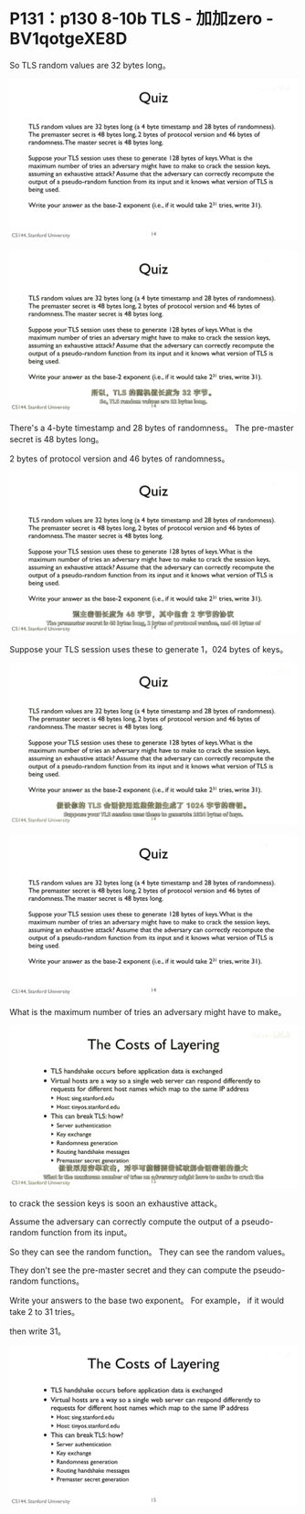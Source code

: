 # P131：p130 8-10b TLS - 加加zero - BV1qotgeXE8D

 So TLS random values are 32 bytes long。

![](img/6d1de0022680b93f822a67de986f60cf_1.png)

![](img/6d1de0022680b93f822a67de986f60cf_2.png)

 There's a 4-byte timestamp and 28 bytes of randomness。 The pre-master secret is 48 bytes long。

 2 bytes of protocol version and 46 bytes of randomness。



![](img/6d1de0022680b93f822a67de986f60cf_4.png)

 Suppose your TLS session uses these to generate 1，024 bytes of keys。



![](img/6d1de0022680b93f822a67de986f60cf_6.png)

![](img/6d1de0022680b93f822a67de986f60cf_7.png)

 What is the maximum number of tries an adversary might have to make。



![](img/6d1de0022680b93f822a67de986f60cf_9.png)

 to crack the session keys is soon an exhaustive attack。

 Assume the adversary can correctly compute the output of a pseudo-random function from its input。

 So they can see the random function。 They can see the random values。

 They don't see the pre-master secret and they can compute the pseudo-random functions。

 Write your answers to the base two exponent。 For example， if it would take 2 to 31 tries。

 then write 31。

![](img/6d1de0022680b93f822a67de986f60cf_11.png)